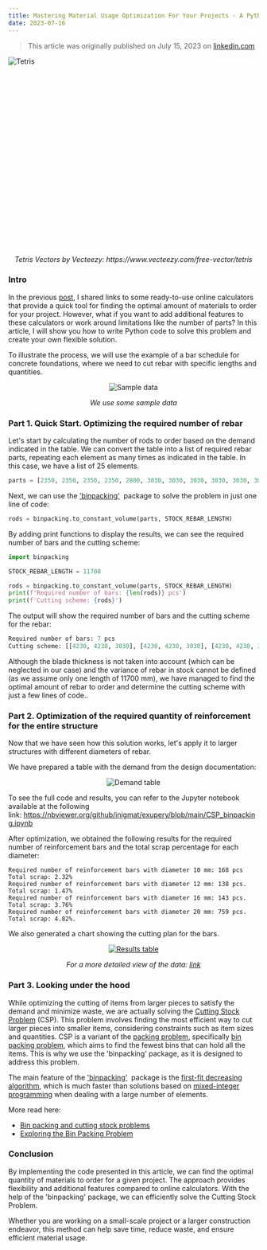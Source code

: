 ```yaml
---
title: Mastering Material Usage Optimization For Your Projects - A Python-Powered Solution
date: 2023-07-16
---
```


>This article was originally published on July 15, 2023 on [linkedin.com](https://www.linkedin.com/pulse/mastering-material-usage-optimization-your-projects-ilgiz-nigmatullin)

<style>
  .trimmed-cover {
  object-fit: cover;
  width: 100%;
  height: 384px;
  overflow: hidden;
  object-position: center 40%;
}
</style>

<div class="trimmed-cover">
  <img src="/home/docs/assets/2023-07-16-CSP-python/1689256150839.jpeg" alt="Tetris">
</div>

<p align="center">
  <em>Tetris Vectors by Vecteezy: https://www.vecteezy.com/free-vector/tetris</em>
</p>

### Intro

In the previous [post](https://inigmat.github.io/home/2023/06/27/Cutting_calcs.html), I shared links to some ready-to-use online calculators that provide a quick tool for finding the optimal amount of materials to order for your project. However, what if you want to add additional features to these calculators or work around limitations like the number of parts? In this article, I will show you how to write Python code to solve this problem and create your own flexible solution.

To illustrate the process, we will use the example of a bar schedule for concrete foundations, where we need to cut rebar with specific lengths and quantities.

<p align="center">
  <img src="/home/docs/assets/2023-07-16-CSP-python/1689400156113.png" alt="Sample data">
</p>

<p align="center">
  <em>We use some sample data</em>
</p>

### Part 1. Quick Start. Optimizing the required number of rebar 

Let's start by calculating the number of rods to order based on the demand indicated in the table. We can convert the table into a list of required rebar parts, repeating each element as many times as indicated in the table. In this case, we have a list of 25 elements.

```python
parts = [2350, 2350, 2350, 2350, 2800, 3030, 3030, 3030, 3030, 3030, 3030, 3030, 3030, 3030, 3030, 3030, 3030, 3030, 3030, 4230, 4230, 4230, 4230, 4230, 4230]
```

Next, we can use the ['binpacking](https://pypi.org/project/binpacking/#description)['](https://pypi.org/project/binpacking/#description)  package to solve the problem in just one line of code:

```python
rods = binpacking.to_constant_volume(parts, STOCK_REBAR_LENGTH)
```

By adding print functions to display the results, we can see the required number of bars and the cutting scheme:

```python
import binpacking

STOCK_REBAR_LENGTH = 11700

rods = binpacking.to_constant_volume(parts, STOCK_REBAR_LENGTH)
print(f'Required number of bars: {len(rods)} pcs')
print(f'Cutting scheme: {rods}')
```

The output will show the required number of bars and the cutting scheme for the rebar:

```python
Required number of bars: 7 pcs
Cutting scheme: [[4230, 4230, 3030], [4230, 4230, 3030], [4230, 4230, 3030], [3030, 3030, 3030, 2350], [3030, 3030, 3030, 2350], [3030, 3030, 3030, 2350], [3030, 3030, 2800, 2350]]
```

Although the blade thickness is not taken into account (which can be neglected in our case) and the variance of rebar in stock cannot be defined (as we assume only one length of 11700 mm), we have managed to find the optimal amount of rebar to order and determine the cutting scheme with just a few lines of code..

### Part 2. Optimization of the required quantity of reinforcement for the entire structure

Now that we have seen how this solution works, let's apply it to larger structures with different diameters of rebar. 

We have prepared a table with the demand from the design documentation:

<p align="center">
  <img src="/home/docs/assets/2023-07-16-CSP-python/1689400233647.png" alt="Demand table">
</p>

To see the full code and results, you can refer to the Jupyter notebook available at the following link: <https://nbviewer.org/github/inigmat/exupery/blob/main/CSP_binpacking.ipynb>

After optimization, we obtained the following results for the required number of reinforcement bars and the total scrap percentage for each diameter:

```
Required number of reinforcement bars with diameter 10 mm: 168 pcs
Total scrap: 2.32%
Required number of reinforcement bars with diameter 12 mm: 138 pcs.
Total scrap: 1.47%
Required number of reinforcement bars with diameter 16 mm: 143 pcs.
Total scrap: 3.76%
Required number of reinforcement bars with diameter 20 mm: 759 pcs.
Total scrap: 4.82%.
```

We also generated a chart showing the cutting plan for the bars.

<p align="center">
  <a href="https://docs.google.com/spreadsheets/d/e/2PACX-1vTj-Fr6BGuoJlJdEglvPbYqOPi1k0Gwjb4lcTJ2aR8upi6esjDX2p8qej6nsMFF2NqCcjJrPBzsPSTQ/pubhtml?gid=1092469187&single=true">
    <img src="/home/docs/assets/2023-07-16-CSP-python/1689402028786.png" alt="Results table">
  </a>
</p>

<p align="center">
  <em>For a more detailed view of the data: <a href="https://docs.google.com/spreadsheets/d/1pVxdnsfdEvEntjyNfpz_MTDin3x5JktN83TTT8Kvy3U/edit?usp=sharing">link</a> 
  </em>
</p>

### Part 3. Looking under the hood

While optimizing the cutting of items from larger pieces to satisfy the demand and minimize waste, we are actually solving the [Cutting Stock Problem](https://en.wikipedia.org/wiki/Cutting_stock_problem) (CSP). This problem involves finding the most efficient way to cut larger pieces into smaller items, considering constraints such as item sizes and quantities. CSP is a variant of the [packing problem](https://developers.google.com/optimization/pack/bin_packing?hl=en), specifically [bin packing problem](https://en.wikipedia.org/wiki/Bin_packing_problem), which aims to find the fewest bins that can hold all the items. This is why we use the 'binpacking' package, as it is designed to address this problem.

The main feature of the ['binpacking'](https://pypi.org/project/binpacking/#description)  package is the [first-fit decreasing algorithm](https://en.wikipedia.org/wiki/First-fit-decreasing_bin_packing), which is much faster than solutions based on [mixed-integer programming](https://developers.google.com/optimization/pack/bin_packing?hl=en) when dealing with a large number of elements.

More read here:

-   [Bin packing and cutting stock problems](https://scipbook.readthedocs.io/en/latest/bpp.html)
-   [Exploring the Bin Packing Problem](https://medium.com/swlh/exploring-the-bin-packing-problem-f54a93ebdbe5)

### Conclusion

By implementing the code presented in this article, we can find the optimal quantity of materials to order for a given project. The approach provides flexibility and additional features compared to online calculators. With the help of the 'binpacking' package, we can efficiently solve the Cutting Stock Problem.

Whether you are working on a small-scale project or a larger construction endeavor, this method can help save time, reduce waste, and ensure efficient material usage.

